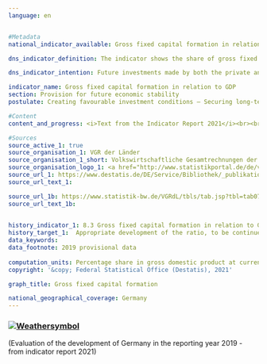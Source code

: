 ```yaml
---
language: en    


#Metadata    
national_indicator_available: Gross fixed capital formation in relation to GDP    

dns_indicator_definition: The indicator shows the share of gross fixed capital formation relative to nominal gross domestic product (which means at current prices). This share is also referred to as the investment ratio.    

dns_indicator_intention: Future investments made by both the private and public sectors are decisive in creating a strong and competitive economy. For this reason, the goal of the Federal Government is to promote appropriate development of the share of gross fixed capital formation in gross domestic product (GDP).    

indicator_name: Gross fixed capital formation in relation to GDP    
section: Provision for future economic stability    
postulate: Creating favourable investment conditions – Securing long-term prosperity    

#Content    
content_and_progress: <i>Text from the Indicator Report 2021</i><br><br>The level of gross fixed capital formation is determined by the Federal Statistical Office. It includes additions (that is, acquisitions less disposals without taking into account consumption of fixed capital) of fixed assets by resident economic units. Fixed assets are produced assets that are designed for repeated or continuous use in production processes for longer than a year. These include buildings and structures (dwellings, other buildings and structures), machinery and equipment (machinery, vehicles, tools), weapons systems and other assets (intellectual property such as investments in research and development, computer software and databases, entertainment, literary or artistic originals, mineral exploration and evaluation as well as animal resources and tree, crop and plant resources). Also included are improvements on existing stocks of fixed assets that lead to a significant increase in the value of an asset and/or prolong its useful life.<br><br><br><br>Gross fixed capital formation is determined as part of national accounts, which are compiled in accordance with harmonised European rules and based on all available, relevant data sources.<br><br><br><br>In 2017, the share of gross fixed capital formation in GDP was 20.3&nbsp;% and was thus 4.5 percentage points below the initial value in 1991 for the entire federal territory as well as 2.7&nbsp;% percentage points lower than in 2000. The indicator has moved into the desired direction both in the short and medium term; however, it has been largely stagnating since 2002. The share would be almost unchanged (19.5&nbsp;%) on a price-adjusted basis compared with 2010. The investment ratio in Germany was an annual average of 19.9&nbsp;% between 2007 and 2016, which was below the investment ratio for the entire OECD region (20.9&nbsp;%). The difference has been considerably smaller since 2010 than in the period between 2003 and 2008 (– 2.9 percentage points).<br><br><br><br>Looking at the time series reveals a wavelike trend in the investment ratio that is marked by declines at the start of the millennium and, following a slight recovery, again in 2009 after the financial market and economic crisis of 2008/2009. Up to 2011, investment activity recovered, and gross fixed capital formation once again exceeded the level of the pre-crisis year. Between 2014 and 2017, gross fixed capital formation grew strongly by 13.3&nbsp;% in total and reached a level of 666 billion euros. Since the increase in nominal GDP in the same period was slightly lower (11.5&nbsp;%), the investment ratio increased slightly from 20.0 to 20.3&nbsp;% and reached the level of 2008 and 2011.<br><br><br><br>With regard to gross fixed capital formation in construction, the dwellings sector has recorded strong nominal growth (+48.8&nbsp;%) since 2010, while the growth of gross fixed capital formation in other buildings and structures (both in building construction and underground construction) in the same period was less pronounced (+23.5&nbsp;%) and even slightly declined in 2012 and 2015. Gross fixed capital formation in machinery and equipment at current prices increased most recently by 2.6&nbsp;% (2016) and 4.2&nbsp;% (2017) compared to the previous year and – despite the sharp decline in 2009 (– 22.0&nbsp;%) – surpassed the pre-crisis level of 2008. The strongest growth since 1991 was recorded for gross fixed capital formation in research and development as well as in computer software and databases. Between 1991 and 2017 its volume almost tripled.<br><br><br><br>The period from 1991 to 2017 witnessed a strong shift in investment activity from industry to the service sector. In 1991, 30.9&nbsp;% of new fixed capital formation was still being made by enterprises of the industry sector. By 2017, this figure had fallen to just 23.7&nbsp;%. In 2017, 74.9&nbsp;% of fixed capital formation was made in the service branches. In 1991, this figure was still 67.5&nbsp;%. The largest single investment area was that of real estate activities. In 2017 alone, this sector accounted for 31.2&nbsp;% of all new fixed assets. The general government sector, whose investment activities are spread across various sectors of the economy, accounted for 11.0&nbsp;% of gross fixed capital formation in 2017.    

#Sources    
source_active_1: true
source_organisation_1: VGR der Länder
source_organisation_1_short: Volkswirtschaftliche Gesamtrechnungen der Länder
source_organisation_logo_1: <a href="http://www.statistikportal.de/de/veroeffentlichungen/volkswirtschaftliche-gesamtrechnungen-der-laender"><img src="https://g205sdgs.github.io/sdg-indicators/public/logosEn/vwgdl.png" alt=" Volkswirtschaftliche Gesamtrechnungen der Länder" title="Click here to visit the homepage of the organization" style="border: transparent"/></a>
source_url_1: https://www.destatis.de/DE/Service/Bibliothek/_publikationen-fachserienliste-18.html?nn=206136                        
source_url_text_1:                         

source_url_1b: https://www.statistik-bw.de/VGRdL/tbls/tab.jsp?tbl=tab07                         
source_url_text_1b:                         
    

history_indicator_1: 8.3 Gross fixed capital formation in relation to GDP                    
history_target_1:  Appropriate development of the ratio, to be continued up to 2030     
data_keywords:    
data_footnote: 2019 provisional data    
    
computation_units: Percentage share in gross domestic product at current prices    
copyright: '&copy; Federal Statistical Office (Destatis), 2021'    

graph_title: Gross fixed capital formation    

national_geographical_coverage: Germany    
---    
```

<div>
  <div class="my-header">
    <h3>
      <a href="https://sustainabledevelopment-deutschland.github.io/en/status/"><img src="https://g205sdgs.github.io/sdg-indicators/public/Wettersymbole/Sonne.png" title="If the trend continues, the target value will be met or the difference between the target value and the current value will be less than 5&nbsp;%" alt="Weathersymbol" />
      </a>
    </h3>
  </div>
  <div class="my-header-note">
    <span> (Evaluation of the development of Germany in the reporting year 2019 - from indicator report 2021)</span>
  </div>
</div>